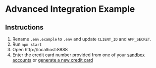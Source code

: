# Advanced Integration Example

## Instructions

1. Rename `.env.example` to `.env` and update `CLIENT_ID` and `APP_SECRET`.
2. Run `npm start`
3. Open http://localhost:8888
4. Enter the credit card number provided from one of your [sandbox accounts](https://developer.paypal.com/dashboard/accounts) or [generate a new credit card](https://developer.paypal.com/dashboard/creditCardGenerator)
